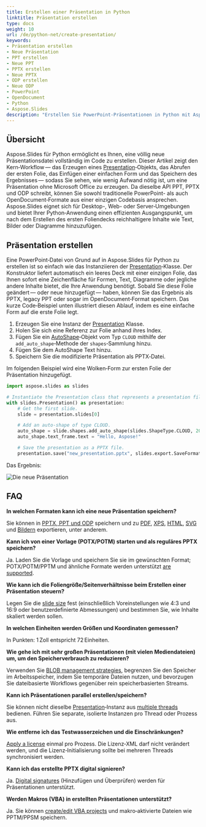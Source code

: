 ```yaml
---
title: Erstellen einer Präsentation in Python
linktitle: Präsentation erstellen
type: docs
weight: 10
url: /de/python-net/create-presentation/
keywords:
- Präsentation erstellen
- Neue Präsentation
- PPT erstellen
- Neue PPT
- PPTX erstellen
- Neue PPTX
- ODP erstellen
- Neue ODP
- PowerPoint
- OpenDocument
- Python
- Aspose.Slides
description: "Erstellen Sie PowerPoint-Präsentationen in Python mit Aspose.Slides — erstellen Sie PPT-, PPTX- und ODP-Dateien, profitieren Sie von OpenDocument-Unterstützung und speichern Sie sie programmgesteuert für zuverlässige Ergebnisse."
---
```


## **Übersicht**

Aspose.Slides für Python ermöglicht es Ihnen, eine völlig neue Präsentationsdatei vollständig im Code zu erstellen. Dieser Artikel zeigt den Kern‑Workflow — das Erzeugen eines [Presentation](https://reference.aspose.com/slides/python-net/aspose.slides/presentation/)‑Objekts, das Abrufen der ersten Folie, das Einfügen einer einfachen Form und das Speichern des Ergebnisses — sodass Sie sehen, wie wenig Aufwand nötig ist, um eine Präsentation ohne Microsoft Office zu erzeugen. Da dieselbe API PPT, PPTX und ODP schreibt, können Sie sowohl traditionelle PowerPoint- als auch OpenDocument‑Formate aus einer einzigen Codebasis ansprechen. Aspose.Slides eignet sich für Desktop-, Web- oder Server‑Umgebungen und bietet Ihrer Python‑Anwendung einen effizienten Ausgangspunkt, um nach dem Erstellen des ersten Foliendecks reichhaltigere Inhalte wie Text, Bilder oder Diagramme hinzuzufügen.

## **Präsentation erstellen**

Eine PowerPoint‑Datei von Grund auf in Aspose.Slides für Python zu erstellen ist so einfach wie das Instanziieren der [Presentation](https://reference.aspose.com/slides/python-net/aspose.slides/presentation/)‑Klasse. Der Konstruktor liefert automatisch ein leeres Deck mit einer einzigen Folie, das Ihnen sofort eine Zeichenfläche für Formen, Text, Diagramme oder jegliche andere Inhalte bietet, die Ihre Anwendung benötigt. Sobald Sie diese Folie geändert — oder neue hinzugefügt — haben, können Sie das Ergebnis als PPTX, legacy PPT oder sogar im OpenDocument‑Format speichern. Das kurze Code‑Beispiel unten illustriert diesen Ablauf, indem es eine einfache Form auf die erste Folie legt.

1. Erzeugen Sie eine Instanz der [Presentation](https://reference.aspose.com/slides/python-net/aspose.slides/presentation/) Klasse.  
2. Holen Sie sich eine Referenz zur Folie anhand ihres Index.  
3. Fügen Sie ein [AutoShape](https://reference.aspose.com/slides/python-net/aspose.slides/autoshape/)‑Objekt vom Typ `CLOUD` mithilfe der `add_auto_shape`‑Methode der `shapes`‑Sammlung hinzu.  
4. Fügen Sie dem AutoShape Text hinzu.  
5. Speichern Sie die modifizierte Präsentation als PPTX‑Datei.

Im folgenden Beispiel wird eine Wolken‑Form zur ersten Folie der Präsentation hinzugefügt.

```py
import aspose.slides as slides

# Instantiate the Presentation class that represents a presentation file.
with slides.Presentation() as presentation:
    # Get the first slide.
    slide = presentation.slides[0]

    # Add an auto-shape of type CLOUD.
    auto_shape = slide.shapes.add_auto_shape(slides.ShapeType.CLOUD, 20, 20, 200, 80)
    auto_shape.text_frame.text = "Hello, Aspose!"

    # Save the presentation as a PPTX file.
    presentation.save("new_presentation.pptx", slides.export.SaveFormat.PPTX)
```

Das Ergebnis:

![Die neue Präsentation](new_presentation.png)

## **FAQ**

**In welchen Formaten kann ich eine neue Präsentation speichern?**

Sie können in [PPTX, PPT und ODP](/slides/de/python-net/save-presentation/) speichern und zu [PDF](/slides/de/python-net/convert-powerpoint-to-pdf/), [XPS](/slides/de/python-net/convert-powerpoint-to-xps/), [HTML](/slides/de/python-net/convert-powerpoint-to-html/), [SVG](/slides/de/python-net/convert-powerpoint-to-png/) und [Bildern](/slides/de/python-net/convert-powerpoint-to-png/) exportieren, unter anderem.

**Kann ich von einer Vorlage (POTX/POTM) starten und als reguläres PPTX speichern?**

Ja. Laden Sie die Vorlage und speichern Sie sie im gewünschten Format; POTX/POTM/PPTM und ähnliche Formate werden unterstützt [are supported](/slides/de/python-net/supported-file-formats/).

**Wie kann ich die Foliengröße/Seitenverhältnisse beim Erstellen einer Präsentation steuern?**

Legen Sie die [slide size](/slides/de/python-net/slide-size/) fest (einschließlich Voreinstellungen wie 4:3 und 16:9 oder benutzerdefinierte Abmessungen) und bestimmen Sie, wie Inhalte skaliert werden sollen.

**In welchen Einheiten werden Größen und Koordinaten gemessen?**

In Punkten: 1 Zoll entspricht 72 Einheiten.

**Wie gehe ich mit sehr großen Präsentationen (mit vielen Mediendateien) um, um den Speicherverbrauch zu reduzieren?**

Verwenden Sie [BLOB management strategies](/slides/de/python-net/manage-blob/), begrenzen Sie den Speicher im Arbeitsspeicher, indem Sie temporäre Dateien nutzen, und bevorzugen Sie dateibasierte Workflows gegenüber rein speicherbasierten Streams.

**Kann ich Präsentationen parallel erstellen/speichern?**

Sie können nicht dieselbe [Presentation](https://reference.aspose.com/slides/python-net/aspose.slides/presentation/)‑Instanz aus [multiple threads](/slides/de/python-net/multithreading/) bedienen. Führen Sie separate, isolierte Instanzen pro Thread oder Prozess aus.

**Wie entferne ich das Testwasserzeichen und die Einschränkungen?**

[Apply a license](/slides/de/python-net/licensing/) einmal pro Prozess. Die Lizenz‑XML darf nicht verändert werden, und die Lizenz‑Initialisierung sollte bei mehreren Threads synchronisiert werden.

**Kann ich das erstellte PPTX digital signieren?**

Ja. [Digital signatures](/slides/de/python-net/digital-signature-in-powerpoint/) (Hinzufügen und Überprüfen) werden für Präsentationen unterstützt.

**Werden Makros (VBA) in erstellten Präsentationen unterstützt?**

Ja. Sie können [create/edit VBA projects](/slides/de/python-net/presentation-via-vba/) und makro‑aktivierte Dateien wie PPTM/PPSM speichern.